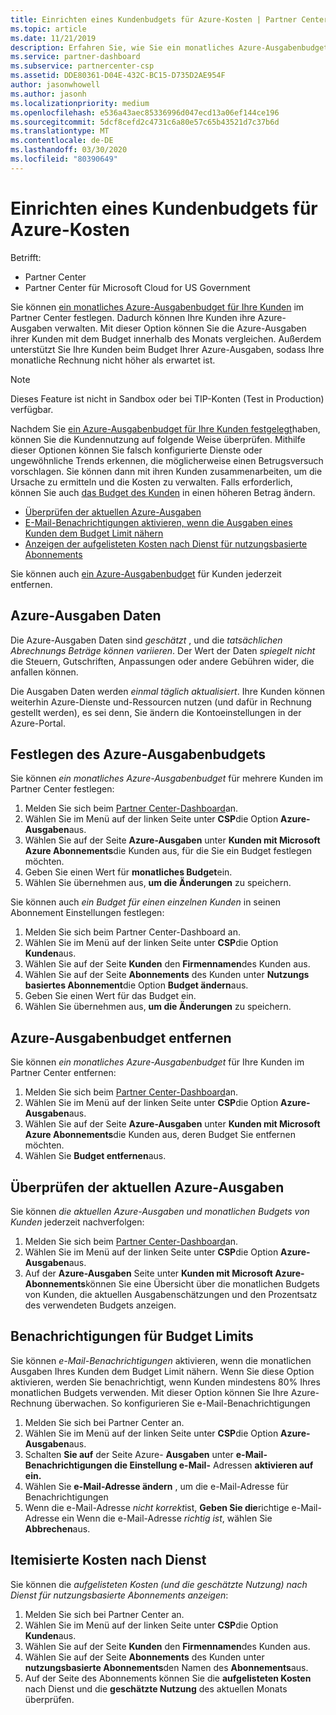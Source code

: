 ```yaml
---
title: Einrichten eines Kundenbudgets für Azure-Kosten | Partner Center
ms.topic: article
ms.date: 11/21/2019
description: Erfahren Sie, wie Sie ein monatliches Azure-Ausgabenbudget für Ihre Kunden einrichten oder entfernen und wie Sie Azure-Ausgaben Daten anzeigen und Budget bezogene Benachrichtigungen festlegen.
ms.service: partner-dashboard
ms.subservice: partnercenter-csp
ms.assetid: DDE80361-D04E-432C-BC15-D735D2AE954F
author: jasonwhowell
ms.author: jasonh
ms.localizationpriority: medium
ms.openlocfilehash: e536a43aec85336996d047ecd13a06ef144ce196
ms.sourcegitcommit: 5dcf8cefd2c4731c6a80e57c65b43521d7c37b6d
ms.translationtype: MT
ms.contentlocale: de-DE
ms.lasthandoff: 03/30/2020
ms.locfileid: "80390649"
---
```

# <a name="set-an-azure-spending-budget-for-your-customers"></a>Einrichten eines Kundenbudgets für Azure-Kosten

Betrifft:

- Partner Center
- Partner Center für Microsoft Cloud for US Government

Sie können [ein monatliches Azure-Ausgabenbudget für Ihre Kunden](#set-azure-spending-budget) im Partner Center festlegen. Dadurch können Ihre Kunden ihre Azure-Ausgaben verwalten. Mit dieser Option können Sie die Azure-Ausgaben ihrer Kunden mit dem Budget innerhalb des Monats vergleichen. Außerdem unterstützt Sie Ihre Kunden beim Budget Ihrer Azure-Ausgaben, sodass Ihre monatliche Rechnung nicht höher als erwartet ist.


> [!NOTE]  
> Dieses Feature ist nicht in Sandbox oder bei TIP-Konten (Test in Production) verfügbar.

Nachdem Sie [ein Azure-Ausgabenbudget für Ihre Kunden festgelegt](#set-azure-spending-budget)haben, können Sie die Kundennutzung auf folgende Weise überprüfen. Mithilfe dieser Optionen können Sie falsch konfigurierte Dienste oder ungewöhnliche Trends erkennen, die möglicherweise einen Betrugsversuch vorschlagen. Sie können dann mit ihren Kunden zusammenarbeiten, um die Ursache zu ermitteln und die Kosten zu verwalten. Falls erforderlich, können Sie auch [das Budget des Kunden](#set-azure-spending-budget) in einen höheren Betrag ändern.

- [Überprüfen der aktuellen Azure-Ausgaben](#check-current-azure-spending)
- [E-Mail-Benachrichtigungen aktivieren, wenn die Ausgaben eines Kunden dem Budget Limit nähern](#notifications-for-budget-limits)
- [Anzeigen der aufgelisteten Kosten nach Dienst für nutzungsbasierte Abonnements](#itemized-costs-by-service)

Sie können auch [ein Azure-Ausgabenbudget](#remove-azure-spending-budget) für Kunden jederzeit entfernen.

## <a name="azure-spending-data"></a>Azure-Ausgaben Daten

Die Azure-Ausgaben Daten sind *geschätzt* , und die *tatsächlichen Abrechnungs Beträge können variieren*. Der Wert der Daten *spiegelt nicht* die Steuern, Gutschriften, Anpassungen oder andere Gebühren wider, die anfallen können.

Die Ausgaben Daten werden *einmal täglich aktualisiert*. Ihre Kunden können weiterhin Azure-Dienste und-Ressourcen nutzen (und dafür in Rechnung gestellt werden), es sei denn, Sie ändern die Kontoeinstellungen in der Azure-Portal.

## <a name="set-azure-spending-budget"></a>Festlegen des Azure-Ausgabenbudgets

Sie können *ein monatliches Azure-Ausgabenbudget* für mehrere Kunden im Partner Center festlegen:

1. Melden Sie sich beim [Partner Center-Dashboard](https://partner.microsoft.com/dashboard/)an.
2. Wählen Sie im Menü auf der linken Seite unter **CSP**die Option **Azure-Ausgaben**aus.
3. Wählen Sie auf der Seite **Azure-Ausgaben** unter **Kunden mit Microsoft Azure Abonnements**die Kunden aus, für die Sie ein Budget festlegen möchten.
4. Geben Sie einen Wert für **monatliches Budget**ein.
5. Wählen Sie übernehmen aus, **um die Änderungen** zu speichern.

Sie können auch *ein Budget für einen einzelnen Kunden* in seinen Abonnement Einstellungen festlegen:

1. Melden Sie sich beim Partner Center-Dashboard an.
2. Wählen Sie im Menü auf der linken Seite unter **CSP**die Option **Kunden**aus.
3. Wählen Sie auf der Seite **Kunden** den **Firmennamen**des Kunden aus.
4. Wählen Sie auf der Seite **Abonnements** des Kunden unter **Nutzungs basiertes Abonnement**die Option **Budget ändern**aus.
5. Geben Sie einen Wert für das Budget ein.
6. Wählen Sie übernehmen aus, **um die Änderungen** zu speichern.

## <a name="remove-azure-spending-budget"></a>Azure-Ausgabenbudget entfernen

Sie können *ein monatliches Azure-Ausgabenbudget* für Ihre Kunden im Partner Center entfernen:

1. Melden Sie sich beim [Partner Center-Dashboard](https://partner.microsoft.com/dashboard/)an.
2. Wählen Sie im Menü auf der linken Seite unter **CSP**die Option **Azure-Ausgaben**aus.
3. Wählen Sie auf der Seite **Azure-Ausgaben** unter **Kunden mit Microsoft Azure Abonnements**die Kunden aus, deren Budget Sie entfernen möchten.
4. Wählen Sie **Budget entfernen**aus.

## <a name="check-current-azure-spending"></a>Überprüfen der aktuellen Azure-Ausgaben

Sie können *die aktuellen Azure-Ausgaben und monatlichen Budgets von Kunden* jederzeit nachverfolgen:

1. Melden Sie sich beim [Partner Center-Dashboard](https://partner.microsoft.com/dashboard/)an.
2. Wählen Sie im Menü auf der linken Seite unter **CSP**die Option **Azure-Ausgaben**aus.
3. Auf der **Azure-Ausgaben** Seite unter **Kunden mit Microsoft Azure-Abonnements**können Sie eine Übersicht über die monatlichen Budgets von Kunden, die aktuellen Ausgabenschätzungen und den Prozentsatz des verwendeten Budgets anzeigen.

## <a name="notifications-for-budget-limits"></a>Benachrichtigungen für Budget Limits

Sie können *e-Mail-Benachrichtigungen* aktivieren, wenn die monatlichen Ausgaben Ihres Kunden dem Budget Limit nähern. Wenn Sie diese Option aktivieren, werden Sie benachrichtigt, wenn Kunden mindestens 80% Ihres monatlichen Budgets verwenden. Mit dieser Option können Sie Ihre Azure-Rechnung überwachen. So konfigurieren Sie e-Mail-Benachrichtigungen

1. Melden Sie sich bei Partner Center an.
2. Wählen Sie im Menü auf der linken Seite unter **CSP**die Option **Azure-Ausgaben**aus.
3. Schalten **Sie auf** der Seite Azure- **Ausgaben** unter **e-Mail-Benachrichtigungen die Einstellung e-Mail-** Adressen **aktivieren auf ein.**
4. Wählen Sie **e-Mail-Adresse ändern** , um die e-Mail-Adresse für Benachrichtigungen
5. Wenn die e-Mail-Adresse *nicht korrekt*ist, **Geben Sie die**richtige e-Mail-Adresse ein Wenn die e-Mail-Adresse *richtig ist*, wählen Sie **Abbrechen**aus.

## <a name="itemized-costs-by-service"></a>Itemisierte Kosten nach Dienst

Sie können die *aufgelisteten Kosten (und die geschätzte Nutzung) nach Dienst für nutzungsbasierte Abonnements anzeigen*:

1. Melden Sie sich bei Partner Center an.
2. Wählen Sie im Menü auf der linken Seite unter **CSP**die Option **Kunden**aus.
3. Wählen Sie auf der Seite **Kunden** den **Firmennamen**des Kunden aus.
4. Wählen Sie auf der Seite **Abonnements** des Kunden unter **nutzungsbasierte Abonnements**den Namen des **Abonnements**aus.
5. Auf der Seite des Abonnements können Sie die **aufgelisteten Kosten** nach Dienst und die **geschätzte Nutzung** des aktuellen Monats überprüfen.
